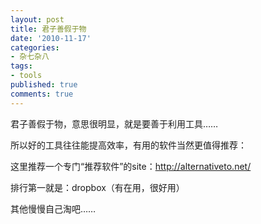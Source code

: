 ```yaml
---
layout: post
title: 君子善假于物
date: '2010-11-17'
categories:
- 杂七杂八
tags:
- tools
published: true
comments: true
---
```

<p>君子善假于物，意思很明显，就是要善于利用工具……</p>

<p>所以好的工具往往能提高效率，有用的软件当然更值得推荐：</p>

<p>这里推荐一个专门“推荐软件”的site：<a href="http://alternativeto.net/">http://alternativeto.net/</a></p>

<p>排行第一就是：dropbox（有在用，很好用）</p>

<p>其他慢慢自己淘吧……</p>
